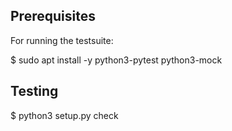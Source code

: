 ## Prerequisites

For running the testsuite:

$ sudo apt install -y python3-pytest python3-mock


## Testing

$ python3 setup.py check
